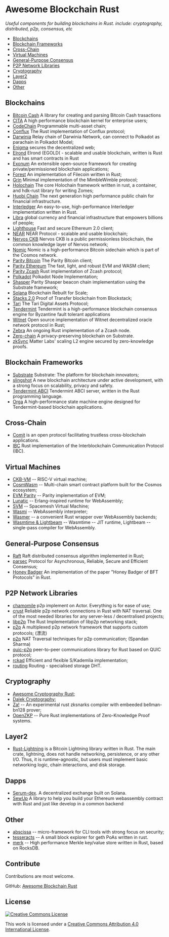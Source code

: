# Awesome Blockchain Rust

*Useful components for building blockchains in Rust. include: cryptography, distributed, p2p, consensus, etc*

- [Blockchains](#blockchains)
- [Blockchain Frameworks](#blockchain-frameworks)
- [Cross-Chain](#cross-chain)
- [Virtual Machines](#virtual-machines)
- [General-Purpose Consensus](#consensus)
- [P2P Network Libraries](#p2p-network-libraries)
- [Cryptography](#cryptography)
- [Layer2](#layer2)
- [Dapps](#dapps)
- [Other](#other)

## Blockchains
- [Bitcoin Cash](https://github.com/be-cash/bitcoin-cash)
A library for creating and parsing Bitcoin Cash trasactions
- [CITA](https://github.com/cryptape/cita) A high performance blockchain kernel for enterprise users;
- [CodeChain](https://github.com/CodeChain-io/codechain) Programmable multi-asset chain;
- [Conflux](https://github.com/Conflux-Chain/conflux-rust) The Rust implementation of Conflux protocol;
- [Darwinia](https://github.com/darwinia-network/darwinia) Relay chain of Darwinia Network, can connect to Polkadot as parachain in Polkadot Model;
- [Enigma](https://github.com/enigmampc/enigma-core) secures the decentralized web;
- [Elrond](https://elrond.com/) Elrond (EGOLD( - scalable and usable blockchain, written is Rust and has smart contracts in Rust
- [Exonum](https://github.com/exonum/exonum) An extensible open-source framework for creating private/permissioned blockchain applications;
- [Forest](https://github.com/ChainSafe/forest) An implementation of Filecoin written in Rust;
- [Grin](https://github.com/mimblewimble/grin) Minimal implementation of the MimbleWimble protocol;
- [Holochain](https://github.com/holochain/holochain-rust) The core Holochain framework written in rust, a container, and hdk-rust library for writing Zomes;
- [Huobi Chain](https://github.com/HuobiGroup/huobi-chain) The next generation high performance public chain for financial infrastructure.
- [Interledger](https://github.com/interledger-rs/interledger-rs) An easy-to-use, high-performance Interledger implementation written in Rust.
- [Libra](https://github.com/libra/libra) global currency and financial infrastructure that empowers billions of people;
- [Lighthouse](https://github.com/sigp/lighthouse) Fast and secure Ethereum 2.0 client;
- [NEAR](https://github.com/nearprotocol/nearcore) NEAR Protocol - scalable and usable blockchain;
- [Nervos CKB](https://github.com/nervosnetwork/ckb) Nervos CKB is a public permissionless blockchain, the common knowledge layer of Nervos network;
- [Nomic](https://github.com/nomic-io/nomic) Nomic is a high-performance Bitcoin sidechain which is part of the Cosmos network.
- [Parity Bitcoin](https://github.com/paritytech/parity-bitcoin) The Parity Bitcoin client;
- [Parity Ethereum](https://github.com/paritytech/parity-ethereum) The fast, light, and robust EVM and WASM client;
- [Parity Zcash](https://github.com/paritytech/parity-zcash) Rust implementation of Zcash protocol;
- [Polkadot](https://github.com/paritytech/polkadot) Polkadot Node Implementation;
- [Shasper](https://github.com/paritytech/shasper) Parity Shasper beacon chain implementation using the Substrate framework;
- [Solana](https://github.com/solana-labs/solana) Blockchain Rebuilt for Scale;
- [Stacks 2.0](https://github.com/blockstack/stacks-blockchain) Proof of Transfer blockchain from Blockstack;
- [Tari](https://github.com/tari-project) The Tari Digital Assets Protocol;
- [Tendermint](https://github.com/informalsystems/tendermint-rs) Tendermint is a high-performance blockchain consensus engine for Byzantine fault tolerant applications 
- [Witnet](https://github.com/witnet/witnet-rust) Open source implementation of Witnet decentralized oracle network protocol in Rust;
- [Zebra](https://github.com/ZcashFoundation/zebra) An ongoing Rust implementation of a Zcash node.
- [Zero-chain](https://github.com/LayerXcom/zero-chain) A privacy-preserving blockchain on Substrate.
- [zkSync](https://github.com/matter-labs/zksync) Matter Labs' scaling L2 engine secured by zero-knowledge proofs.

## Blockchain Frameworks
- [Substrate](https://github.com/paritytech/substrate) Substrate: The platform for blockchain innovators;
- [slingshot](https://github.com/stellar/slingshot) A new blockchain architecture under active development, with a strong focus on scalability, privacy and safety.
- [Tendermint ABCI](https://github.com/tendermint/rust-abci) Tendermint ABCI server, written in the Rust programming language.
- [Orga](https://github.com/nomic-io/orga) A high-performance state machine engine designed for Tendermint-based blockchain applications.

## Cross-Chain
- [Comit](https://comit.network/) is an open protocol facilitating trustless cross-blockchain applications.
- [IBC](https://github.com/informalsystems/ibc-rs) Rust implementation of the Interblockchain Communication Protocol (IBC).

## Virtual Machines
- [CKB-VM](https://github.com/nervosnetwork/ckb-vm) -- RISC-V virtual machine;
- [CosmWasm](https://www.cosmwasm.com) -- Multi-chain smart contract platform built for the Cosmos ecosystem;
- [EVM Parity](https://github.com/paritytech/parity-ethereum/tree/master/evmbin) -- Parity implementation of EVM;
- [Lunatic](https://github.com/lunatic-solutions/lunatic) -- Erlang-inspired runtime for WebAssembly;
- [SVM](https://github.com/spacemeshos/svm) -- Spacemesh Virtual Machine;
- [Wasmi](https://github.com/paritytech/wasmi) -- WebAssembly interpreter;
- [Wasmer](https://wasmer.io/) -- a convenient Rust wrapper over WebAssembly backends;
- [Wasmtime & Lightbeam](https://github.com/CraneStation/wasmtime) -- Wasmtime -- JIT runtime, Lightbeam -- single-pass compiler for WebAssembly.

## General-Purpose Consensus
- [Raft](https://github.com/pingcap/raft-rs) Raft distributed consensus algorithm implemented in Rust;
- [parsec](https://github.com/maidsafe/parsec) Protocol for Asynchronous, Reliable, Secure and Efficient Consensus;
- [Honey Badger](https://github.com/poanetwork/hbbft) An implementation of the paper "Honey Badger of BFT Protocols" in Rust.

## P2P Network Libraries
- [chamomile](https://github.com/placefortea/chamomile) p2p implement on Actor. Everything is for ease of use;
- [crust](https://github.com/maidsafe/crust) Reliable p2p network connections in Rust with NAT traversal. One of the most needed libraries for any server-less / decentralised projects;
- [libp2p](https://github.com/libp2p/rust-libp2p) The Rust Implementation of libp2p networking stack;
- [p2p](https://github.com/driftluo/p2p) A multiplexed p2p network framework that supports custom protocols; (漂流)
- [p2p](https://github.com/ustulation/p2p) NAT Traversal techniques for p2p communication; (Spandan Sharma)
- [quic-p2p](https://github.com/maidsafe/quic-p2p) peer-to-peer communications library for Rust based on QUIC protocol;
- [rckad](https://github.com/rust-cc) Efficient and flexible S/Kademlia implementation;
- [routing](https://github.com/maidsafe/routing) Routing - specialised storage DHT.

## Cryptography
- [Awesome Cryptography Rust](https://github.com/rust-cc/awesome-cryptography-rust);
- [Dalek Cryptography](https://github.com/dalek-cryptography);
- [Za!](https://github.com/adria0/za) -- An experimental rust zksnarks compiler with embeeded bellman-bn128 prover;
- [OpenZKP](https://github.com/0xProject/OpenZKP) -- Pure Rust implementations of Zero-Knowledge Proof systems.

## Layer2
- [Rust-Lightning](https://github.com/rust-bitcoin/rust-lightning)
  is a Bitcoin Lightning library written in Rust.
  The main crate, lightning, does not handle networking,
  persistence, or any other I/O. Thus, it is runtime-agnostic,
  but users must implement basic networking logic,
  chain interactions, and disk storage.

## Dapps
- [Serum-dex](https://github.com/project-serum/serum-dex).
A decentralized exchange built on Solana.
- [SewUp](https://github.com/second-state/SewUp)
A library to help you build your Ethereum webassembly contract with Rust and just like develop in a common backend

## Other
- [abscissa](https://github.com/iqlusioninc/abscissa) -- micro-framework for CLI tools with strong focus on security;
- [tesseracts](https://github.com/adria0/tesseracts) -- A small block explorer for geth PoAs written in rust.
- [merk](https://github.com/nomic-io/merk) -- High performance Merkle key/value store written in Rust, based on RocksDB.


## Contribute
Contributions are most welcome. 

GitHub: [Awesome Blockchain Rust](https://github.com/rust-in-blockchain/awesome-blockchain-rust)


## License
[![Creative Commons License](http://i.creativecommons.org/l/by/4.0/88x31.png)](http://creativecommons.org/licenses/by/4.0/)

This work is licensed under a [Creative Commons Attribution 4.0 International License](http://creativecommons.org/licenses/by/4.0/).
